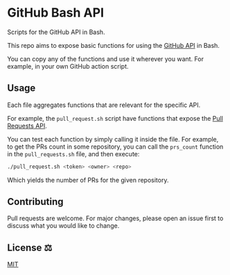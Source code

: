 # GitHub Bash API

Scripts for the GitHub API in Bash.

This repo aims to expose basic functions for using the [GitHub API](https://developer.github.com/v3/) in Bash.

You can copy any of the functions and use it wherever you want. For example, in your own GitHub action script.

## Usage

Each file aggregates functions that are relevant for the specific API.

For example, the `pull_request.sh` script have functions that expose the [Pull Requests API](https://developer.github.com/v3/pulls/).

You can test each function by simply calling it inside the file. For example, to get the PRs count in some repository, you can call the `prs_count` function in the `pull_requests.sh` file, and then execute:

```bash
./pull_request.sh <token> <owner> <repo>
```

Which yields the number of PRs for the given repository.

## Contributing

Pull requests are welcome. For major changes, please open an issue first to discuss what you would like to change.

## License ⚖️
[MIT](https://choosealicense.com/licenses/mit/)
